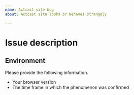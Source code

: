 ```yaml
---
name: Actcast site bug
about: Actcast site looks or behaves strangely

---
```


# Issue description

## Environment
Please provide the following information.

- Your browser version
- The time frame in which the phenomenon was confirmed
